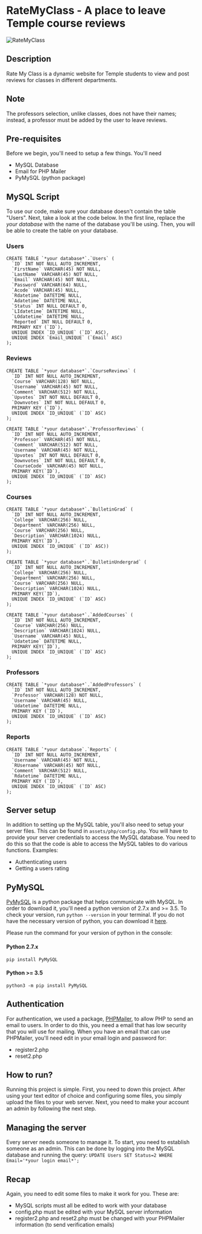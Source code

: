 # RateMyClass - A place to leave Temple course reviews

![RateMyClass](https://github.com/RateMyClassTU/RateMyClass/blob/main/assets/img/brand/RateMyClassLogo.png?raw=true)

## Description
Rate My Class is a dynamic website for Temple students to view and post reviews for classes in different departments.

## Note
The professors selection, unlike classes, does not have their names; instead, a professor must be added by the user to leave reviews.

## Pre-requisites
Before we begin, you'll need to setup a few things. You'll need
- MySQL Database
- Email for PHP Mailer
- PyMySQL (python package)

## MySQL Script
To use our code, make sure your database doesn't contain the table "Users". Next, take a look at the code below. In the first line, replace the *your database* with the name of the database you'll be using. Then, you will be able to create the table on your database.

### Users
```
CREATE TABLE `*your database*`.`Users` (
  `ID` INT NOT NULL AUTO_INCREMENT,
  `FirstName` VARCHAR(45) NOT NULL,
  `LastName` VARCHAR(45) NOT NULL,
  `Email` VARCHAR(45) NOT NULL,
  `Password` VARCHAR(64) NULL,
  `Acode` VARCHAR(45) NULL,
  `Rdatetime` DATETIME NULL,
  `Adatetime` DATETIME NULL,
  `Status` INT NULL DEFAULT 0,
  `LIdatetime` DATETIME NULL,
  `LOdatetime` DATETIME NULL,
  `Reported` INT NULL DEFAULT 0,
  PRIMARY KEY (`ID`),
  UNIQUE INDEX `ID_UNIQUE` (`ID` ASC),
  UNIQUE INDEX `Email_UNIQUE` (`Email` ASC)
);
```
### Reviews
```
CREATE TABLE `*your database*`.`CourseReviews` (
  `ID` INT NOT NULL AUTO_INCREMENT,
  `Course` VARCHAR(128) NOT NULL,
  `Username` VARCHAR(45) NOT NULL,
  `Comment` VARCHAR(512) NOT NULL,
  `Upvotes` INT NOT NULL DEFAULT 0,
  `Downvotes` INT NOT NULL DEFAULT 0,
  PRIMARY KEY (`ID`),
  UNIQUE INDEX `ID_UNIQUE` (`ID` ASC)
);
```
```
CREATE TABLE `*your database*`.`ProfessorReviews` (
  `ID` INT NOT NULL AUTO_INCREMENT,
  `Professor` VARCHAR(45) NOT NULL,
  `Comment` VARCHAR(512) NOT NULL,
  `Username` VARCHAR(45) NOT NULL,
  `Upvotes` INT NOT NULL DEFAULT 0,
  `Downvotes` INT NOT NULL DEFAULT 0,
  `CourseCode` VARCHAR(45) NOT NULL,
  PRIMARY KEY(`ID`),
  UNIQUE INDEX `ID_UNIQUE` (`ID` ASC)
);
```

### Courses
```
CREATE TABLE `*your database*`.`BulletinGrad` (
  `ID` INT NOT NULL AUTO_INCREMENT,
  `College` VARCHAR(256) NULL,
  `Department` VARCHAR(256) NULL,
  `Course` VARCHAR(256) NULL,
  `Description` VARCHAR(1024) NULL,
  PRIMARY KEY(`ID`),
  UNIQUE INDEX `ID_UNIQUE` (`ID` ASC))
);
```
```
CREATE TABLE `*your database*`.`BulletinUndergrad` (
  `ID` INT NOT NULL AUTO_INCREMENT,
  `College` VARCHAR(256) NULL,
  `Department` VARCHAR(256) NULL,
  `Course` VARCHAR(256) NULL,
  `Description` VARCHAR(1024) NULL,
  PRIMARY KEY(`ID`),
  UNIQUE INDEX `ID_UNIQUE` (`ID` ASC)
);
```
```
CREATE TABLE `*your database*`.`AddedCourses` (
  `ID` INT NOT NULL AUTO_INCREMENT,
  `Course` VARCHAR(256) NULL,
  `Description` VARCHAR(1024) NULL,
  `Username` VARCHAR(45) NULL,
  `Udatetime` DATETIME NULL,
  PRIMARY KEY(`ID`),
  UNIQUE INDEX `ID_UNIQUE` (`ID` ASC)
);
```
### Professors
```
CREATE TABLE `*your database*`.`AddedProfessors` (
  `ID` INT NOT NULL AUTO_INCREMENT,
  `Professor` VARCHAR(128) NOT NULL,
  `Username` VARCHAR(45) NULL,
  `Udatetime` DATETIME NULL,
  PRIMARY KEY (`ID`),
  UNIQUE INDEX `ID_UNIQUE` (`ID` ASC)
);
```

### Reports
```
CREATE TABLE `*your database`.`Reports` (
  `ID` INT NOT NULL AUTO_INCREMENT,
  `Username` VARCHAR(45) NOT NULL,
  `RUsername` VARCHAR(45) NOT NULL,
  `Comment` VARCHAR(512) NULL,
  `Rdatetime` DATETIME NULL,
  PRIMARY KEY (`ID`),
  UNIQUE INDEX `ID_UNIQUE` (`ID` ASC)
);
```

## Server setup
In addition to setting up the MySQL table, you'll also need to setup your server files. This can be found in `assets/php/config.php`. You will have to provide your server credentials to access the MySQL database. You need to do this so that the code is able to access the MySQL tables to do various functions. Examples:
- Authenticating users
- Getting a users rating

## PyMySQL
[PyMySQL](https://pypi.org/project/PyMySQL/) is a python package that helps communicate with MySQL. In order to download it, you'll need a python version of 2.7.x and >= 3.5. To check your version, run `python --version` in your terminal. If you do not have the necessary version of python, you can download it [here](https://www.python.org/downloads/).

Please run the command for your version of python in the console:
#### Python 2.7.x
`pip install PyMySQL`

#### Python >= 3.5
`python3 -m pip install PyMySQL`

## Authentication
For authentication, we used a package, [PHPMailer](https://github.com/PHPMailer/PHPMailer), to allow PHP to send an email to users. In order to do this, you need a email that has low security that you will use for mailing. When you have an email that can use PHPMailer, you'll need edit in your email login and password for:
- register2.php
- reset2.php

## How to run?
Running this project is simple. First, you need to down this project. After using your text editor of choice and configuring some files, you simply upload the files to your web server. Next, you need to make your account an admin by following the next step.

## Managing the server
Every server needs someone to manage it. To start, you need to establish someone as an admin. This can be done by logging into the MySQL database and running the query:
`UPDATE Users SET Status=2 WHERE Email='*your login email*';`

## Recap
Again, you need to edit some files to make it work for you. These are:
  - MySQL scripts must all be edited to work with your database
  - config.php must be edited with your MySQL server information
  - register2.php and reset2.php must be changed with your PHPMailer information (to send verification emails)
  
